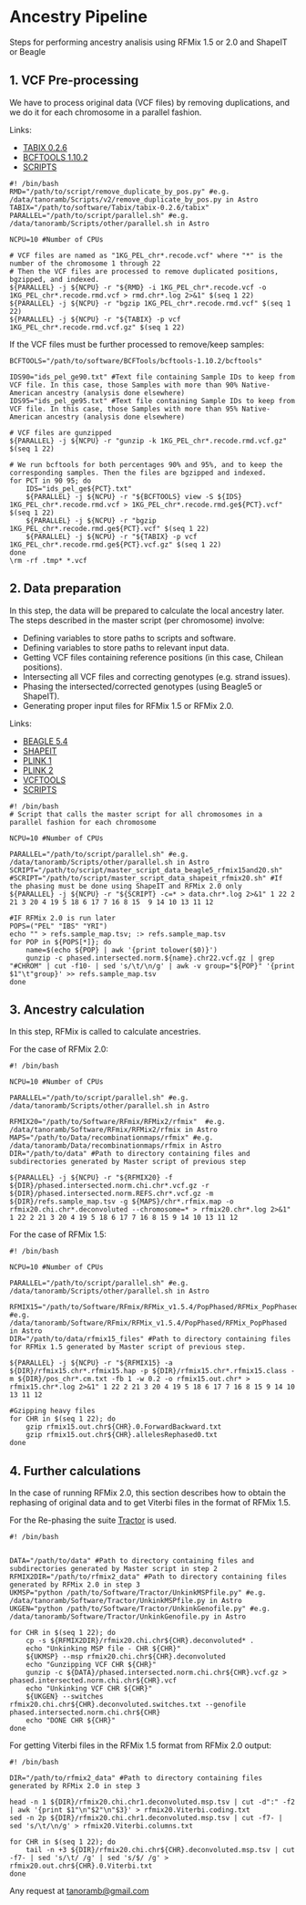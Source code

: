 # Ancestry Pipeline

Steps for performing ancestry analisis using RFMix 1.5 or 2.0 and ShapeIT or Beagle

## 1. VCF Pre-processing

We have to process original data (VCF files) by removing duplications, and we do it for each chromosome in a parallel fashion.

Links:

+ [TABIX 0.2.6](https://sourceforge.net/projects/samtools/files/tabix/tabix-0.2.6.tar.bz2/download)
+ [BCFTOOLS 1.10.2](https://sourceforge.net/projects/samtools/files/samtools/1.10.2/bcftools-1.10.2.tar.bz2/download)
+ [SCRIPTS](https://github.com/tanoramb/Ancestry/tree/eaf4b0bf5a445748de9eccc83b78c008d61b2b34/scripts)



```
#! /bin/bash
RMD="/path/to/script/remove_duplicate_by_pos.py" #e.g. /data/tanoramb/Scripts/v2/remove_duplicate_by_pos.py in Astro
TABIX="/path/to/software/Tabix/tabix-0.2.6/tabix"
PARALLEL="/path/to/script/parallel.sh" #e.g. /data/tanoramb/Scripts/other/parallel.sh in Astro 

NCPU=10 #Number of CPUs

# VCF files are named as "1KG_PEL_chr*.recode.vcf" where "*" is the number of the chromosome 1 through 22
# Then the VCF files are processed to remove duplicated positions, bgzipped, and indexed.
${PARALLEL} -j ${NCPU} -r "${RMD} -i 1KG_PEL_chr*.recode.vcf -o 1KG_PEL_chr*.recode.rmd.vcf > rmd.chr*.log 2>&1" $(seq 1 22)
${PARALLEL} -j ${NCPU} -r "bgzip 1KG_PEL_chr*.recode.rmd.vcf" $(seq 1 22)
${PARALLEL} -j ${NCPU} -r "${TABIX} -p vcf 1KG_PEL_chr*.recode.rmd.vcf.gz" $(seq 1 22)
```

If the VCF files must be further processed to remove/keep samples:

```
BCFTOOLS="/path/to/software/BCFTools/bcftools-1.10.2/bcftools"

IDS90="ids_pel_ge90.txt" #Text file containing Sample IDs to keep from VCF file. In this case, those Samples with more than 90% Native-American ancestry (analysis done elsewhere)
IDS95="ids_pel_ge95.txt" #Text file containing Sample IDs to keep from VCF file. In this case, those Samples with more than 95% Native-American ancestry (analysis done elsewhere)

# VCF files are gunzipped
${PARALLEL} -j ${NCPU} -r "gunzip -k 1KG_PEL_chr*.recode.rmd.vcf.gz" $(seq 1 22)

# We run bcftools for both percentages 90% and 95%, and to keep the corresponding samples. Then the files are bgzipped and indexed.
for PCT in 90 95; do
    IDS="ids_pel_ge${PCT}.txt"
    ${PARALLEL} -j ${NCPU} -r "${BCFTOOLS} view -S ${IDS} 1KG_PEL_chr*.recode.rmd.vcf > 1KG_PEL_chr*.recode.rmd.ge${PCT}.vcf" $(seq 1 22)
    ${PARALLEL} -j ${NCPU} -r "bgzip 1KG_PEL_chr*.recode.rmd.ge${PCT}.vcf" $(seq 1 22)
    ${PARALLEL} -j ${NCPU} -r "${TABIX} -p vcf 1KG_PEL_chr*.recode.rmd.ge${PCT}.vcf.gz" $(seq 1 22)
done
\rm -rf .tmp* *.vcf

```

## 2. Data preparation

In this step, the data will be prepared to calculate the local ancestry later. The steps described in the master script (per chromosome) involve:

+ Defining variables to store paths to scripts and software.
+ Defining variables to store paths to relevant input data.
+ Getting VCF files containing reference positions (in this case, Chilean positions).
+ Intersecting all VCF files and correcting genotypes (e.g. strand issues).
+ Phasing the intersected/corrected genotypes (using Beagle5 or ShapeIT).
+ Generating proper input files for RFMix 1.5 or RFMix 2.0.

Links:

+ [BEAGLE 5.4](http://faculty.washington.edu/browning/beagle/beagle.html)
+ [SHAPEIT](https://mathgen.stats.ox.ac.uk/genetics_software/shapeit/shapeit.html)
+ [PLINK 1](https://zzz.bwh.harvard.edu/plink/download.shtml#download)
+ [PLINK 2](https://www.cog-genomics.org/plink/2.0/)
+ [VCFTOOLS](https://vcftools.github.io/man_latest.html)
+ [SCRIPTS](https://github.com/tanoramb/Ancestry/tree/c0557df321d6513d211e4993f941c39fe6e1a57a/scripts)

```
#! /bin/bash
# Script that calls the master script for all chromosomes in a parallel fashion for each chromosome
  
NCPU=10 #Number of CPUs

PARALLEL="/path/to/script/parallel.sh" #e.g. /data/tanoramb/Scripts/other/parallel.sh in Astro
SCRIPT="/path/to/script/master_script_data_beagle5_rfmix15and20.sh"
#SCRIPT="/path/to/script/master_script_data_shapeit_rfmix20.sh" #If the phasing must be done using ShapeIT and RFMix 2.0 only
${PARALLEL} -j ${NCPU} -r "${SCRIPT} -c=* > data.chr*.log 2>&1" 1 22 2 21 3 20 4 19 5 18 6 17 7 16 8 15  9 14 10 13 11 12

#IF RFMix 2.0 is run later
POPS=("PEL" "IBS" "YRI")
echo "" > refs.sample_map.tsv; :> refs.sample_map.tsv
for POP in ${POPS[*]}; do
    name=$(echo ${POP} | awk '{print tolower($0)}')
    gunzip -c phased.intersected.norm.${name}.chr22.vcf.gz | grep "#CHROM" | cut -f10- | sed 's/\t/\n/g' | awk -v group="${POP}" '{print $1"\t"group}' >> refs.sample_map.tsv
done
```


## 3. Ancestry calculation

In this step, RFMix is called to calculate ancestries.

For the case of RFMix 2.0:

```
#! /bin/bash
  
NCPU=10 #Number of CPUs

PARALLEL="/path/to/script/parallel.sh" #e.g. /data/tanoramb/Scripts/other/parallel.sh in Astro

RFMIX20="/path/to/Software/RFmix/RFMix2/rfmix"  #e.g. /data/tanoramb/Software/RFmix/RFMix2/rfmix in Astro
MAPS="/path/to/Data/recombinationmaps/rfmix" #e.g. /data/tanoramb/Data/recombinationmaps/rfmix in Astro
DIR="/path/to/data" #Path to directory containing files and subdirectories generated by Master script of previous step 

${PARALLEL} -j ${NCPU} -r "${RFMIX20} -f ${DIR}/phased.intersected.norm.chi.chr*.vcf.gz -r ${DIR}/phased.intersected.norm.REFS.chr*.vcf.gz -m ${DIR}/refs.sample_map.tsv -g ${MAPS}/chr*.rfmix.map -o rfmix20.chi.chr*.deconvoluted --chromosome=* > rfmix20.chr*.log 2>&1" 1 22 2 21 3 20 4 19 5 18 6 17 7 16 8 15 9 14 10 13 11 12
```

For the case of RFMix 1.5:

```
#! /bin/bash
  
NCPU=10 #Number of CPUs

PARALLEL="/path/to/script/parallel.sh" #e.g. /data/tanoramb/Scripts/other/parallel.sh in Astro

RFMIX15="/path/to/Software/RFmix/RFMix_v1.5.4/PopPhased/RFMix_PopPhased"  #e.g. /data/tanoramb/Software/RFmix/RFMix_v1.5.4/PopPhased/RFMix_PopPhased in Astro
DIR="/path/to/data/rfmix15_files" #Path to directory containing files for RFMix 1.5 generated by Master script of previous step.

${PARALLEL} -j ${NCPU} -r "${RFMIX15} -a ${DIR}/rfmix15.chr*.rfmix15.hap -p ${DIR}/rfmix15.chr*.rfmix15.class -m ${DIR}/pos_chr*.cm.txt -fb 1 -w 0.2 -o rfmix15.out.chr* > rfmix15.chr*.log 2>&1" 1 22 2 21 3 20 4 19 5 18 6 17 7 16 8 15 9 14 10 13 11 12

#Gzipping heavy files
for CHR in $(seq 1 22); do
    gzip rfmix15.out.chr${CHR}.0.ForwardBackward.txt
    gzip rfmix15.out.chr${CHR}.allelesRephased0.txt
done
```


## 4. Further calculations

In the case of running RFMix 2.0, this section describes how to obtain the rephasing of original data and to get Viterbi files in the format of RFMix 1.5.

For the Re-phasing the suite [Tractor](https://github.com/Atkinson-Lab/Tractor) is used.

```
#! /bin/bash
  
 
DATA="/path/to/data" #Path to directory containing files and subdirectories generated by Master script in step 2
RFMIX2DIR="/path/to/rfmix2_data" #Path to directory containing files generated by RFMix 2.0 in step 3
UKMSP="python /path/to/Software/Tractor/UnkinkMSPfile.py" #e.g. /data/tanoramb/Software/Tractor/UnkinkMSPfile.py in Astro
UKGEN="python /path/to/Software/Tractor/UnkinkGenofile.py" #e.g. /data/tanoramb/Software/Tractor/UnkinkGenofile.py in Astro

for CHR in $(seq 1 22); do
    cp -s ${RFMIX2DIR}/rfmix20.chi.chr${CHR}.deconvoluted* .
    echo "Unkinking MSP file - CHR ${CHR}"
    ${UKMSP} --msp rfmix20.chi.chr${CHR}.deconvoluted
    echo "Gunzipping VCF CHR ${CHR}"
    gunzip -c ${DATA}/phased.intersected.norm.chi.chr${CHR}.vcf.gz > phased.intersected.norm.chi.chr${CHR}.vcf
    echo "Unkinking VCF CHR ${CHR}"
    ${UKGEN} --switches rfmix20.chi.chr${CHR}.deconvoluted.switches.txt --genofile phased.intersected.norm.chi.chr${CHR}
    echo "DONE CHR ${CHR}"
done
```

For getting Viterbi files in the RFMix 1.5 format from RFMix 2.0 output:
```
#! /bin/bash
  
DIR="/path/to/rfmix2_data" #Path to directory containing files generated by RFMix 2.0 in step 3

head -n 1 ${DIR}/rfmix20.chi.chr1.deconvoluted.msp.tsv | cut -d":" -f2 | awk '{print $1"\n"$2"\n"$3}' > rfmix20.Viterbi.coding.txt
sed -n 2p ${DIR}/rfmix20.chi.chr1.deconvoluted.msp.tsv | cut -f7- | sed 's/\t/\n/g' > rfmix20.Viterbi.columns.txt

for CHR in $(seq 1 22); do
    tail -n +3 ${DIR}/rfmix20.chi.chr${CHR}.deconvoluted.msp.tsv | cut -f7- | sed 's/\t/ /g' | sed 's/$/ /g' > rfmix20.out.chr${CHR}.0.Viterbi.txt
done
```

Any request at tanoramb@gmail.com


